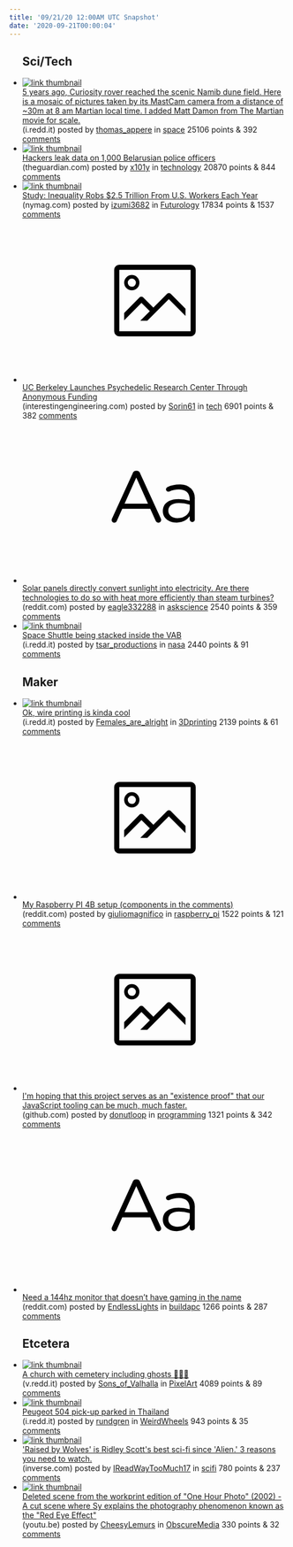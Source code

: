 ```yaml
---
title: '09/21/20 12:00AM UTC Snapshot'
date: '2020-09-21T00:00:04'
---
```

<ul>
<h2>Sci/Tech</h2>

<li><a href='https://i.redd.it/2nci11i10bo51.png'><img src='https://b.thumbs.redditmedia.com/DfBpaeU21vemPGyyWdZnOFOXZKGD91-mt0zkPol5_mU.jpg' alt='link thumbnail'></a><div><div class='linkTitle'><a href='https://i.redd.it/2nci11i10bo51.png'>5 years ago, Curiosity rover reached the scenic Namib dune field. Here is a mosaic of pictures taken by its MastCam camera from a distance of ~30m at 8 am Martian local time. I added Matt Damon from The Martian movie for scale.</a></div>(i.redd.it) posted by <a href='https://www.reddit.com/user/thomas_appere'>thomas_appere</a> in <a href='https://www.reddit.com/r/space'>space</a> 25106 points & 392 <a href='https://www.reddit.com/r/space/comments/iwdqsk/5_years_ago_curiosity_rover_reached_the_scenic/'>comments</a></div></li>

<li><a href='https://www.theguardian.com/world/2020/sep/20/hackers-leak-data-on-1000-belarusian-police-officers'><img src='https://a.thumbs.redditmedia.com/WaCVwwSOVRVltN6bAhh_TgQgW7iouXT-KD9sOsGHUR0.jpg' alt='link thumbnail'></a><div><div class='linkTitle'><a href='https://www.theguardian.com/world/2020/sep/20/hackers-leak-data-on-1000-belarusian-police-officers'>Hackers leak data on 1,000 Belarusian police officers</a></div>(theguardian.com) posted by <a href='https://www.reddit.com/user/x101y'>x101y</a> in <a href='https://www.reddit.com/r/technology'>technology</a> 20870 points & 844 <a href='https://www.reddit.com/r/technology/comments/iwdaay/hackers_leak_data_on_1000_belarusian_police/'>comments</a></div></li>

<li><a href='https://nymag.com/intelligencer/2020/09/rand-study-how-high-is-inequality-us.html'><img src='https://b.thumbs.redditmedia.com/ibjJq0GlL3cFeuvHawjCiznahXYsSBrf72y4EgIKy-g.jpg' alt='link thumbnail'></a><div><div class='linkTitle'><a href='https://nymag.com/intelligencer/2020/09/rand-study-how-high-is-inequality-us.html'>Study: Inequality Robs $2.5 Trillion From U.S. Workers Each Year</a></div>(nymag.com) posted by <a href='https://www.reddit.com/user/izumi3682'>izumi3682</a> in <a href='https://www.reddit.com/r/Futurology'>Futurology</a> 17834 points & 1537 <a href='https://www.reddit.com/r/Futurology/comments/iwc2sa/study_inequality_robs_25_trillion_from_us_workers/'>comments</a></div></li>

<li><a href='https://interestingengineering.com/uc-berkeley-launches-psychedelic-research-center-through-anonymous-funding'><svg version='1.1' viewBox='-34 -14 104 64' preserveAspectRatio='xMidYMid meet' xmlns='http://www.w3.org/2000/svg' xmlns:xlink='http://www.w3.org/1999/xlink'>
    <title>link thumbnail</title>
    <path d='M32,4H4A2,2,0,0,0,2,6V30a2,2,0,0,0,2,2H32a2,2,0,0,0,2-2V6A2,2,0,0,0,32,4ZM4,30V6H32V30Z'></path>
    <path d='M8.92,14a3,3,0,1,0-3-3A3,3,0,0,0,8.92,14Zm0-4.6A1.6,1.6,0,1,1,7.33,11,1.6,1.6,0,0,1,8.92,9.41Z'></path>
    <path d='M22.78,15.37l-5.4,5.4-4-4a1,1,0,0,0-1.41,0L5.92,22.9v2.83l6.79-6.79L16,22.18l-3.75,3.75H15l8.45-8.45L30,24V21.18l-5.81-5.81A1,1,0,0,0,22.78,15.37Z'></path>
    </svg></a><div><div class='linkTitle'><a href='https://interestingengineering.com/uc-berkeley-launches-psychedelic-research-center-through-anonymous-funding'>UC Berkeley Launches Psychedelic Research Center Through Anonymous Funding</a></div>(interestingengineering.com) posted by <a href='https://www.reddit.com/user/Sorin61'>Sorin61</a> in <a href='https://www.reddit.com/r/tech'>tech</a> 6901 points & 382 <a href='https://www.reddit.com/r/tech/comments/iwcp24/uc_berkeley_launches_psychedelic_research_center/'>comments</a></div></li>

<li><a href='https://www.reddit.com/r/askscience/comments/iwhl0i/solar_panels_directly_convert_sunlight_into/'><svg version='1.1' viewBox='-34 -12 104 64' preserveAspectRatio='xMidYMid slice' xmlns='http://www.w3.org/2000/svg' xmlns:xlink='http://www.w3.org/1999/xlink'>
    <title>text link thumbnail</title>
    <path d='M12.19,8.84a1.45,1.45,0,0,0-1.4-1h-.12a1.46,1.46,0,0,0-1.42,1L1.14,26.56a1.29,1.29,0,0,0-.14.59,1,1,0,0,0,1,1,1.12,1.12,0,0,0,1.08-.77l2.08-4.65h11l2.08,4.59a1.24,1.24,0,0,0,1.12.83,1.08,1.08,0,0,0,1.08-1.08,1.64,1.64,0,0,0-.14-.57ZM6.08,20.71l4.59-10.22,4.6,10.22Z'>
    </path>
    <path d='M32.24,14.78A6.35,6.35,0,0,0,27.6,13.2a11.36,11.36,0,0,0-4.7,1,1,1,0,0,0-.58.89,1,1,0,0,0,.94.92,1.23,1.23,0,0,0,.39-.08,8.87,8.87,0,0,1,3.72-.81c2.7,0,4.28,1.33,4.28,3.92v.5a15.29,15.29,0,0,0-4.42-.61c-3.64,0-6.14,1.61-6.14,4.64v.05c0,2.95,2.7,4.48,5.37,4.48a6.29,6.29,0,0,0,5.19-2.48V26.9a1,1,0,0,0,1,1,1,1,0,0,0,1-1.06V19A5.71,5.71,0,0,0,32.24,14.78Zm-.56,7.7c0,2.28-2.17,3.89-4.81,3.89-1.94,0-3.61-1.06-3.61-2.86v-.06c0-1.8,1.5-3,4.2-3a15.2,15.2,0,0,1,4.22.61Z'>
    </path>
    </svg></a><div><div class='linkTitle'><a href='https://www.reddit.com/r/askscience/comments/iwhl0i/solar_panels_directly_convert_sunlight_into/'>Solar panels directly convert sunlight into electricity. Are there technologies to do so with heat more efficiently than steam turbines?</a></div>(reddit.com) posted by <a href='https://www.reddit.com/user/eagle332288'>eagle332288</a> in <a href='https://www.reddit.com/r/askscience'>askscience</a> 2540 points & 359 <a href='https://www.reddit.com/r/askscience/comments/iwhl0i/solar_panels_directly_convert_sunlight_into/'>comments</a></div></li>

<li><a href='https://i.redd.it/bi7oibfhmbo51.jpg'><img src='https://b.thumbs.redditmedia.com/GS6_99weAoaecZiINMHiyiahAguPiZ3XKqnetDp6J4w.jpg' alt='link thumbnail'></a><div><div class='linkTitle'><a href='https://i.redd.it/bi7oibfhmbo51.jpg'>Space Shuttle being stacked inside the VAB</a></div>(i.redd.it) posted by <a href='https://www.reddit.com/user/tsar_productions'>tsar_productions</a> in <a href='https://www.reddit.com/r/nasa'>nasa</a> 2440 points & 91 <a href='https://www.reddit.com/r/nasa/comments/iwfu8v/space_shuttle_being_stacked_inside_the_vab/'>comments</a></div></li>

<h2>Maker</h2>

<li><a href='https://i.redd.it/zztb4bzepbo51.jpg'><img src='https://b.thumbs.redditmedia.com/NZKu2SCNnua48pLxsmeWqZH59VOIgbBNP0YDx3eNp_c.jpg' alt='link thumbnail'></a><div><div class='linkTitle'><a href='https://i.redd.it/zztb4bzepbo51.jpg'>Ok, wire printing is kinda cool</a></div>(i.redd.it) posted by <a href='https://www.reddit.com/user/Females_are_alright'>Females_are_alright</a> in <a href='https://www.reddit.com/r/3Dprinting'>3Dprinting</a> 2139 points & 61 <a href='https://www.reddit.com/r/3Dprinting/comments/iwg523/ok_wire_printing_is_kinda_cool/'>comments</a></div></li>

<li><a href='https://www.reddit.com/gallery/iwa7p2'><svg version='1.1' viewBox='-34 -14 104 64' preserveAspectRatio='xMidYMid meet' xmlns='http://www.w3.org/2000/svg' xmlns:xlink='http://www.w3.org/1999/xlink'>
    <title>link thumbnail</title>
    <path d='M32,4H4A2,2,0,0,0,2,6V30a2,2,0,0,0,2,2H32a2,2,0,0,0,2-2V6A2,2,0,0,0,32,4ZM4,30V6H32V30Z'></path>
    <path d='M8.92,14a3,3,0,1,0-3-3A3,3,0,0,0,8.92,14Zm0-4.6A1.6,1.6,0,1,1,7.33,11,1.6,1.6,0,0,1,8.92,9.41Z'></path>
    <path d='M22.78,15.37l-5.4,5.4-4-4a1,1,0,0,0-1.41,0L5.92,22.9v2.83l6.79-6.79L16,22.18l-3.75,3.75H15l8.45-8.45L30,24V21.18l-5.81-5.81A1,1,0,0,0,22.78,15.37Z'></path>
    </svg></a><div><div class='linkTitle'><a href='https://www.reddit.com/gallery/iwa7p2'>My Raspberry PI 4B setup (components in the comments)</a></div>(reddit.com) posted by <a href='https://www.reddit.com/user/giuliomagnifico'>giuliomagnifico</a> in <a href='https://www.reddit.com/r/raspberry_pi'>raspberry_pi</a> 1522 points & 121 <a href='https://www.reddit.com/r/raspberry_pi/comments/iwa7p2/my_raspberry_pi_4b_setup_components_in_the/'>comments</a></div></li>

<li><a href='https://github.com/evanw/esbuild'><svg version='1.1' viewBox='-34 -14 104 64' preserveAspectRatio='xMidYMid meet' xmlns='http://www.w3.org/2000/svg' xmlns:xlink='http://www.w3.org/1999/xlink'>
    <title>link thumbnail</title>
    <path d='M32,4H4A2,2,0,0,0,2,6V30a2,2,0,0,0,2,2H32a2,2,0,0,0,2-2V6A2,2,0,0,0,32,4ZM4,30V6H32V30Z'></path>
    <path d='M8.92,14a3,3,0,1,0-3-3A3,3,0,0,0,8.92,14Zm0-4.6A1.6,1.6,0,1,1,7.33,11,1.6,1.6,0,0,1,8.92,9.41Z'></path>
    <path d='M22.78,15.37l-5.4,5.4-4-4a1,1,0,0,0-1.41,0L5.92,22.9v2.83l6.79-6.79L16,22.18l-3.75,3.75H15l8.45-8.45L30,24V21.18l-5.81-5.81A1,1,0,0,0,22.78,15.37Z'></path>
    </svg></a><div><div class='linkTitle'><a href='https://github.com/evanw/esbuild'>I'm hoping that this project serves as an "existence proof" that our JavaScript tooling can be much, much faster.</a></div>(github.com) posted by <a href='https://www.reddit.com/user/donutloop'>donutloop</a> in <a href='https://www.reddit.com/r/programming'>programming</a> 1321 points & 342 <a href='https://www.reddit.com/r/programming/comments/iwb23t/im_hoping_that_this_project_serves_as_an/'>comments</a></div></li>

<li><a href='https://www.reddit.com/r/buildapc/comments/iwae6z/need_a_144hz_monitor_that_doesnt_have_gaming_in/'><svg version='1.1' viewBox='-34 -12 104 64' preserveAspectRatio='xMidYMid slice' xmlns='http://www.w3.org/2000/svg' xmlns:xlink='http://www.w3.org/1999/xlink'>
    <title>text link thumbnail</title>
    <path d='M12.19,8.84a1.45,1.45,0,0,0-1.4-1h-.12a1.46,1.46,0,0,0-1.42,1L1.14,26.56a1.29,1.29,0,0,0-.14.59,1,1,0,0,0,1,1,1.12,1.12,0,0,0,1.08-.77l2.08-4.65h11l2.08,4.59a1.24,1.24,0,0,0,1.12.83,1.08,1.08,0,0,0,1.08-1.08,1.64,1.64,0,0,0-.14-.57ZM6.08,20.71l4.59-10.22,4.6,10.22Z'>
    </path>
    <path d='M32.24,14.78A6.35,6.35,0,0,0,27.6,13.2a11.36,11.36,0,0,0-4.7,1,1,1,0,0,0-.58.89,1,1,0,0,0,.94.92,1.23,1.23,0,0,0,.39-.08,8.87,8.87,0,0,1,3.72-.81c2.7,0,4.28,1.33,4.28,3.92v.5a15.29,15.29,0,0,0-4.42-.61c-3.64,0-6.14,1.61-6.14,4.64v.05c0,2.95,2.7,4.48,5.37,4.48a6.29,6.29,0,0,0,5.19-2.48V26.9a1,1,0,0,0,1,1,1,1,0,0,0,1-1.06V19A5.71,5.71,0,0,0,32.24,14.78Zm-.56,7.7c0,2.28-2.17,3.89-4.81,3.89-1.94,0-3.61-1.06-3.61-2.86v-.06c0-1.8,1.5-3,4.2-3a15.2,15.2,0,0,1,4.22.61Z'>
    </path>
    </svg></a><div><div class='linkTitle'><a href='https://www.reddit.com/r/buildapc/comments/iwae6z/need_a_144hz_monitor_that_doesnt_have_gaming_in/'>Need a 144hz monitor that doesn’t have gaming in the name</a></div>(reddit.com) posted by <a href='https://www.reddit.com/user/EndlessLights'>EndlessLights</a> in <a href='https://www.reddit.com/r/buildapc'>buildapc</a> 1266 points & 287 <a href='https://www.reddit.com/r/buildapc/comments/iwae6z/need_a_144hz_monitor_that_doesnt_have_gaming_in/'>comments</a></div></li>

<h2>Etcetera</h2>

<li><a href='https://v.redd.it/awcupbgwiao51'><img src='https://b.thumbs.redditmedia.com/0leTkKVsMQnXJXnpGGmkEZPqIxFnr28jmH6KG0Ev0OM.jpg' alt='link thumbnail'></a><div><div class='linkTitle'><a href='https://v.redd.it/awcupbgwiao51'>A church with cemetery including ghosts 👻👻👻</a></div>(v.redd.it) posted by <a href='https://www.reddit.com/user/Sons_of_Valhalla'>Sons_of_Valhalla</a> in <a href='https://www.reddit.com/r/PixelArt'>PixelArt</a> 4089 points & 89 <a href='https://www.reddit.com/r/PixelArt/comments/iwcgkl/a_church_with_cemetery_including_ghosts/'>comments</a></div></li>

<li><a href='https://i.redd.it/hc2g60cfrao51.png'><img src='https://b.thumbs.redditmedia.com/S0_ijZxeTsXDTbg_9n3vm1dmTg4rqRz9KZZyStylSWc.jpg' alt='link thumbnail'></a><div><div class='linkTitle'><a href='https://i.redd.it/hc2g60cfrao51.png'>Peugeot 504 pick-up parked in Thailand</a></div>(i.redd.it) posted by <a href='https://www.reddit.com/user/rundgren'>rundgren</a> in <a href='https://www.reddit.com/r/WeirdWheels'>WeirdWheels</a> 943 points & 35 <a href='https://www.reddit.com/r/WeirdWheels/comments/iwd1xj/peugeot_504_pickup_parked_in_thailand/'>comments</a></div></li>

<li><a href='https://www.inverse.com/entertainment/raised-by-wolves-review-ridley-scott-hbo-max'><img src='https://b.thumbs.redditmedia.com/lEyHFu77FaCxOHtWAl6MznymIiW-cy3AqAq0Jsfcimo.jpg' alt='link thumbnail'></a><div><div class='linkTitle'><a href='https://www.inverse.com/entertainment/raised-by-wolves-review-ridley-scott-hbo-max'>'Raised by Wolves' is Ridley Scott's best sci-fi since 'Alien.' 3 reasons you need to watch.</a></div>(inverse.com) posted by <a href='https://www.reddit.com/user/IReadWayTooMuch17'>IReadWayTooMuch17</a> in <a href='https://www.reddit.com/r/scifi'>scifi</a> 780 points & 237 <a href='https://www.reddit.com/r/scifi/comments/iwgwui/raised_by_wolves_is_ridley_scotts_best_scifi/'>comments</a></div></li>

<li><a href='https://youtu.be/Uw_SWtA8xQs'><img src='https://b.thumbs.redditmedia.com/nCS91wbjaCkAi7PZky5GuWASVzd9nR5ijdQs_qWLrBc.jpg' alt='link thumbnail'></a><div><div class='linkTitle'><a href='https://youtu.be/Uw_SWtA8xQs'>Deleted scene from the workprint edition of "One Hour Photo" (2002) - A cut scene where Sy explains the photography phenomenon known as the "Red Eye Effect"</a></div>(youtu.be) posted by <a href='https://www.reddit.com/user/CheesyLemurs'>CheesyLemurs</a> in <a href='https://www.reddit.com/r/ObscureMedia'>ObscureMedia</a> 330 points & 32 <a href='https://www.reddit.com/r/ObscureMedia/comments/iwe35w/deleted_scene_from_the_workprint_edition_of_one/'>comments</a></div></li>

</ul>

